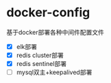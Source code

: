 # docker-config
基于docker部署各种中间件配置文件
- [x] elk部署
- [x] redis cluster部署
- [x] redis sentinel部署
- [ ] mysql双主+keepalived部署
